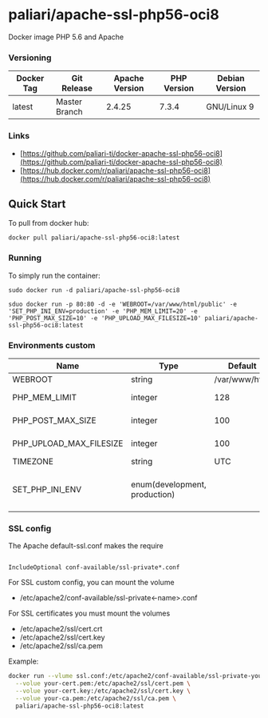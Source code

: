 # paliari/apache-ssl-php56-oci8
Docker image PHP 5.6 and Apache


### Versioning
| Docker Tag | Git Release | Apache Version | PHP Version | Debian Version |
|-----|-------|-----|--------|--------|
| latest | Master Branch | 2.4.25 | 7.3.4 | GNU/Linux 9 |

### Links
- [https://github.com/paliari-ti/docker-apache-ssl-php56-oci8](https://github.com/paliari-ti/docker-apache-ssl-php56-oci8)
- [https://hub.docker.com/r/paliari/apache-ssl-php56-oci8](https://hub.docker.com/r/paliari/apache-ssl-php56-oci8)

## Quick Start
To pull from docker hub:
```
docker pull paliari/apache-ssl-php56-oci8:latest
```
### Running
To simply run the container:
```
sudo docker run -d paliari/apache-ssl-php56-oci8

sduo docker run -p 80:80 -d -e 'WEBROOT=/var/www/html/public' -e 'SET_PHP_INI_ENV=production' -e 'PHP_MEM_LIMIT=20' -e 'PHP_POST_MAX_SIZE=10' -e 'PHP_UPLOAD_MAX_FILESIZE=10' paliari/apache-ssl-php56-oci8:latest
```

### Environments custom
| Name | Type | Default | Info | 
|-----|-----|-----|-----|
| WEBROOT | string | /var/www/html | Set custom webroot |
| PHP_MEM_LIMIT | integer | 128 | Define PHP memory limit in MB |
| PHP_POST_MAX_SIZE | integer | 100 | Define PHP post max size in MB |
| PHP_UPLOAD_MAX_FILESIZE | integer | 100 | Define PHP upload max filesize in MB |
| TIMEZONE | string | UTC | Set custom timezone |
| SET_PHP_INI_ENV | enum(development, production) | | If defined, create /usr/local/etc/php/php.ini (recommended in production) |

### SSL config

The Apache default-ssl.conf makes the require 
```apacheconfig

IncludeOptional conf-available/ssl-private*.conf

```

For SSL custom config, you can mount the volume 

- /etc/apache2/conf-available/ssl-private<-name>.conf


For SSL certificates you must mount the volumes
- /etc/apache2/ssl/cert.crt
- /etc/apache2/ssl/cert.key
- /etc/apache2/ssl/ca.pem

Example:
```bash
docker run --vlume ssl.conf:/etc/apache2/conf-available/ssl-private-you-app.conf \
  --volue your-cert.pem:/etc/apache2/ssl/cert.pem \
  --volue your-cert.key:/etc/apache2/ssl/cert.key \
  --volue your-ca.pem:/etc/apache2/ssl/ca.pem \
  paliari/apache-ssl-php56-oci8:latest

```

